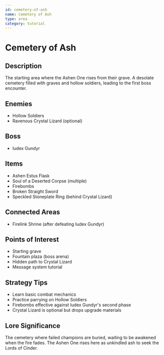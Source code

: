 ```yaml
---
id: cemetery-of-ash
name: Cemetery of Ash
type: area
category: tutorial
---
```


# Cemetery of Ash

## Description
The starting area where the Ashen One rises from their grave. A desolate cemetery filled with graves and hollow soldiers, leading to the first boss encounter.

## Enemies
- Hollow Soldiers
- Ravenous Crystal Lizard (optional)

## Boss
- Iudex Gundyr

## Items
- Ashen Estus Flask
- Soul of a Deserted Corpse (multiple)
- Firebombs
- Broken Straight Sword
- Speckled Stoneplate Ring (behind Crystal Lizard)

## Connected Areas
- Firelink Shrine (after defeating Iudex Gundyr)

## Points of Interest
- Starting grave
- Fountain plaza (boss arena)
- Hidden path to Crystal Lizard
- Message system tutorial

## Strategy Tips
- Learn basic combat mechanics
- Practice parrying on Hollow Soldiers
- Firebombs effective against Iudex Gundyr's second phase
- Crystal Lizard is optional but drops upgrade materials

## Lore Significance
The cemetery where failed champions are buried, waiting to be awakened when the fire fades. The Ashen One rises here as unkindled ash to seek the Lords of Cinder.
